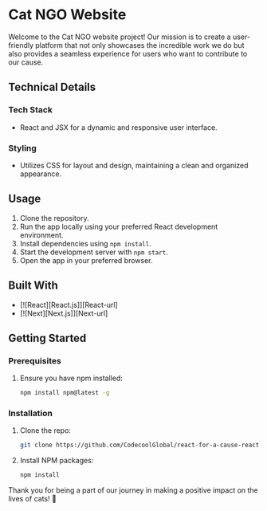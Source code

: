 # Cat NGO Website

Welcome to the Cat NGO website project! Our mission is to create a user-friendly platform that not only showcases the incredible work we do but also provides a seamless experience for users who want to contribute to our cause.

## Technical Details

### Tech Stack

- React and JSX for a dynamic and responsive user interface.

### Styling

- Utilizes CSS for layout and design, maintaining a clean and organized appearance.

## Usage

1. Clone the repository.
2. Run the app locally using your preferred React development environment.
3. Install dependencies using `npm install`.
4. Start the development server with `npm start`.
5. Open the app in your preferred browser.

## Built With

- [![React][React.js]][React-url]
- [![Next][Next.js]][Next-url]

## Getting Started

### Prerequisites

1. Ensure you have npm installed:
   ```sh
   npm install npm@latest -g
   ```

### Installation

1. Clone the repo:
   ```sh
   git clone https://github.com/CodecoolGlobal/react-for-a-cause-react-DoomP1nky/
   ```
2. Install NPM packages:
   ```sh
   npm install
   ```

Thank you for being a part of our journey in making a positive impact on the lives of cats! 🐾
